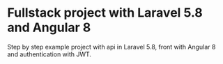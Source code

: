 # Fullstack project with Laravel 5.8 and Angular 8
Step by step example project with api in Laravel 5.8, front with Angular 8 and authentication with JWT.
